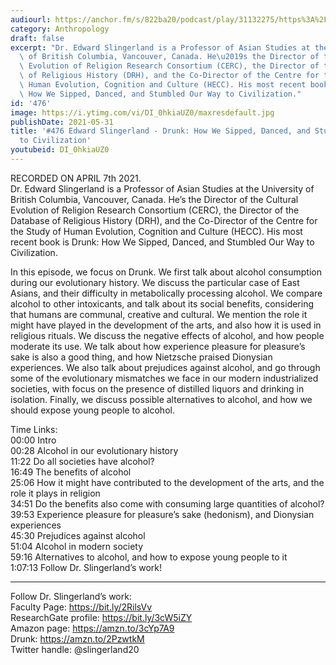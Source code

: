 ```yaml
---
audiourl: https://anchor.fm/s/822ba20/podcast/play/31132275/https%3A%2F%2Fd3ctxlq1ktw2nl.cloudfront.net%2Fstaging%2F2021-3-10%2F5412ded3-8135-71e9-da7f-a404e6d6d272.m4a
category: Anthropology
draft: false
excerpt: "Dr. Edward Slingerland is a Professor of Asian Studies at the University\
  \ of British Columbia, Vancouver, Canada. He\u2019s the Director of the Cultural\
  \ Evolution of Religion Research Consortium (CERC), the Director of the Database\
  \ of Religious History (DRH), and the Co-Director of the Centre for the Study of\
  \ Human Evolution, Cognition and Culture (HECC). His most recent book is Drunk:\
  \ How We Sipped, Danced, and Stumbled Our Way to Civilization."
id: '476'
image: https://i.ytimg.com/vi/DI_0hkiaUZ0/maxresdefault.jpg
publishDate: 2021-05-31
title: '#476 Edward Slingerland - Drunk: How We Sipped, Danced, and Stumbled Our Way
  to Civilization'
youtubeid: DI_0hkiaUZ0
---
```

<div class="timelinks">

RECORDED ON APRIL 7th 2021.  
Dr. Edward Slingerland is a Professor of Asian Studies at the University of British Columbia, Vancouver, Canada. He’s the Director of the Cultural Evolution of Religion Research Consortium (CERC), the Director of the Database of Religious History (DRH), and the Co-Director of the Centre for the Study of Human Evolution, Cognition and Culture (HECC). His most recent book is Drunk: How We Sipped, Danced, and Stumbled Our Way to Civilization.

In this episode, we focus on Drunk. We first talk about alcohol consumption during our evolutionary history. We discuss the particular case of East Asians, and their difficulty in metabolically processing alcohol. We compare alcohol to other intoxicants, and talk about its social benefits, considering that humans are communal, creative and cultural. We mention the role it might have played in the development of the arts, and also how it is used in religious rituals. We discuss the negative effects of alcohol, and how people moderate its use. We talk about how experience pleasure for pleasure’s sake is also a good thing, and how Nietzsche praised Dionysian experiences. We also talk about prejudices against alcohol, and go through some of the evolutionary mismatches we face in our modern industrialized societies, with focus on the presence of distilled liquors and drinking in isolation. Finally, we discuss possible alternatives to alcohol, and how we should expose young people to alcohol.

Time Links:  
<time>00:00</time> Intro  
<time>00:28</time> Alcohol in our evolutionary history  
<time>11:22</time> Do all societies have alcohol?  
<time>16:49</time> The benefits of alcohol  
<time>25:06</time> How it might have contributed to the development of the arts, and the role it plays in religion   
<time>34:51</time> Do the benefits also come with consuming large quantities of alcohol?  
<time>39:53</time> Experience pleasure for pleasure’s sake (hedonism), and Dionysian experiences  
<time>45:30</time> Prejudices against alcohol  
<time>51:04</time> Alcohol in modern society  
<time>59:16</time> Alternatives to alcohol, and how to expose young people to it  
<time>1:07:13</time> Follow Dr. Slingerland’s work!

---

Follow Dr. Slingerland’s work:  
Faculty Page: https://bit.ly/2RilsVv  
ResearchGate profile: https://bit.ly/3cW5iZY  
Amazon page: https://amzn.to/3cYp7A9  
Drunk: https://amzn.to/2PzwtkM  
Twitter handle: @slingerland20
</div>

